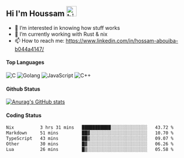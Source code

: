 ## Hi I'm Houssam <img src="https://user-images.githubusercontent.com/1303154/88677602-1635ba80-d120-11ea-84d8-d263ba5fc3c0.gif" width="28px" alt="hi">

- 👀 I’m interested in knowing how stuff works
- 🔭 I’m currently working with Rust & nix
- 📫 How to reach me: https://www.linkedin.com/in/hossam-abouiba-b044a4147/

#### Top Languages

![C](https://img.shields.io/badge/c-%2300599C.svg?style=for-the-badge&logo=c&logoColor=white)
![Golang](https://img.shields.io/badge/go-blue?style=for-the-badge&logo=Goland)
![JavaScript](https://img.shields.io/badge/javascript-%23323330.svg?style=for-the-badge&logo=javascript&logoColor=%23F7DF1E)
![C++](https://img.shields.io/badge/C%2B%2B-blue?style=for-the-badge&logo=C%2B%2B)


#### Github Status
[![Anurag's GitHub stats](https://github-readme-stats.vercel.app/api?username=0xhoussam&theme=tokyonight)](https://github.com/anuraghazra/github-readme-stats)

#### Coding Status
<!--START_SECTION:waka-->

```txt
Nix          3 hrs 31 mins   ███████████░░░░░░░░░░░░░░   43.72 %
Markdown     51 mins         ██▓░░░░░░░░░░░░░░░░░░░░░░   10.70 %
TypeScript   43 mins         ██▒░░░░░░░░░░░░░░░░░░░░░░   09.07 %
Other        30 mins         █▓░░░░░░░░░░░░░░░░░░░░░░░   06.26 %
Lua          26 mins         █▒░░░░░░░░░░░░░░░░░░░░░░░   05.58 %
```

<!--END_SECTION:waka-->
